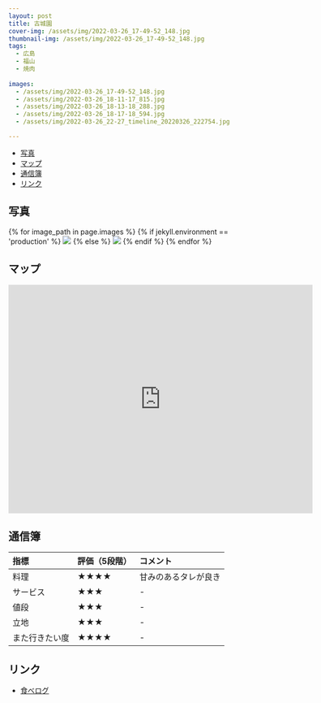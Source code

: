 ```yaml
---
layout: post
title: 古城園
cover-img: /assets/img/2022-03-26_17-49-52_148.jpg
thumbnail-img: /assets/img/2022-03-26_17-49-52_148.jpg
tags:
  - 広島
  - 福山
  - 焼肉
  
images:
  - /assets/img/2022-03-26_17-49-52_148.jpg
  - /assets/img/2022-03-26_18-11-17_815.jpg
  - /assets/img/2022-03-26_18-13-18_288.jpg
  - /assets/img/2022-03-26_18-17-18_594.jpg
  - /assets/img/2022-03-26_22-27_timeline_20220326_222754.jpg

---
```




<!-- TOC -->

- [写真](#写真)
- [マップ](#マップ)
- [通信簿](#通信簿)
- [リンク](#リンク)

<!-- /TOC -->

## 写真

{% for image_path in page.images %}
{% if jekyll.environment == 'production' %}
<img src="https://raw.githubusercontent.com/taira1117/fukuyama_izakaya/master/{{ image_path }}">
{% else %}
<img src="{{ image_path }}">
{% endif %}
{% endfor %}

## マップ

<iframe src="https://www.google.com/maps/embed?pb=!1m18!1m12!1m3!1d1096.241061374757!2d133.36891361514077!3d34.48238068331619!2m3!1f0!2f0!3f0!3m2!1i1024!2i768!4f13.1!3m3!1m2!1s0x3551110258d4919f%3A0x727323aed1c3be92!2z5Y-k5Z-O5ZyS!5e0!3m2!1sja!2sjp!4v1682815540156!5m2!1sja!2sjp" width="600" height="450" style="border:0;" allowfullscreen="" loading="lazy" referrerpolicy="no-referrer-when-downgrade"></iframe>

## 通信簿

| 指標 | 評価（5段階） | コメント |
| :------ |:--- | :--- |
| 料理 | ★★★★ | 甘みのあるタレが良き |
| サービス | ★★★ | - |
| 値段 | ★★★ | - |
| 立地 | ★★★ | - |
| また行きたい度 | ★★★★ | - |

## リンク

- [食べログ](https://tabelog.com/hiroshima/A3403/A340308/34004739/)